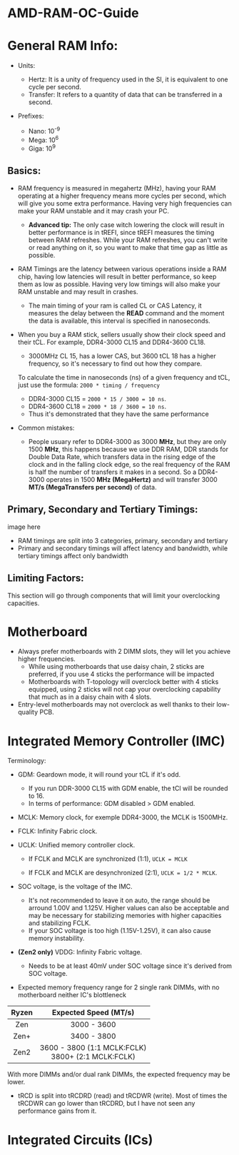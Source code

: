 # AMD-RAM-OC-Guide
# General RAM Info:

* Units:
  * Hertz: It is a unity of frequency used in the SI, it is equivalent to one cycle per second.
  * Transfer: It refers to a quantity of data that can be transferred in a second. 

* Prefixes:
  * Nano: 10<sup>-9</sup>
  * Mega: 10<sup>6</sup>
  * Giga: 10<sup>9</sup>
  

## Basics:
* RAM frequency is measured in megahertz (MHz), having your RAM operating at a higher frequency means more cycles per second, which will give you some extra performance. Having very high frequencies can make your RAM unstable and it may crash your PC.
  * **Advanced tip:** The only case witch lowering the clock will result in better performance is in tREFI, since tREFI measures the timing between RAM refreshes. While your RAM refreshes, you can't write or read anything on it, so you want to make that time gap as little as possible.

* RAM Timings are the latency between various operations inside a RAM chip, having low latencies will result in better performance, so keep them as low as possible. Having very low timings will also make your RAM unstable and may result in crashes. 
  * The main timing of your ram is called CL or CAS Latency, it measures the delay between the **READ** command and the moment the data is available, this interval is specified in nanoseconds.
  
* When you buy a RAM stick, sellers usually show their clock speed and their tCL. For example, DDR4-3000 CL15 and DDR4-3600 CL18.

  * 3000MHz CL 15, has a lower CAS, but 3600 tCL 18 has a higher frequency, so it's necessary to find out how they compare.
  
  To calculate the time in nanoseconds (ns) of a given frequency and tCL, just use the formula: `2000 * timing / frequency`
  * DDR4-3000 CL15 = `2000 * 15 / 3000 = 10 ns`.
  * DDR4-3600 CL18 = `2000 * 18 / 3600 = 10 ns`.
  * Thus it's demonstrated that they have the same performance 

* Common mistakes:

  * People usuary refer to DDR4-3000 as 3000 **MHz**, but they are only 1500 **MHz**, this happens because we use DDR RAM, DDR stands for Double Data Rate, which transfers data in the rising edge of the clock and in the falling clock edge, so the real frequency of the RAM is half the number of transfers it makes in a second. So a DDR4-3000 operates in 1500 **MHz (MegaHertz)** and will transfer 3000 **MT/s (MegaTransfers per second)** of data.
  
## Primary, Secondary and Tertiary Timings:
    
image here
    
* RAM timings are split into 3 categories, primary, secondary and tertiary
* Primary and secondary timings will affect latency and bandwidth, while tertiary timings affect only bandwidth
  
## Limiting Factors:  
  This section will go through components that will limit your overclocking capacities. 
 # Motherboard
  * Always prefer motherboards with 2 DIMM slots, they will let you achieve higher frequencies.
    * While using motherboards that use daisy chain, 2 sticks are preferred, if you use 4 sticks the performance will be impacted
    * Motherboards with T-topology will overclock better with 4 sticks equipped, using 2 sticks will not cap your overclocking capability that much as in a daisy chain with 4 slots. 
   * Entry-level motherboards may not overclock as well thanks to their low-quality PCB.  
 
 # Integrated Memory Controller (IMC)
   Terminology:
   
  * GDM: Geardown mode, it will round your tCL if it's odd.
    * If you run DDR-3000 CL15 with GDM enable, the tCl will be rounded to 16.
    * In terms of performance: GDM disabled > GDM enabled.
   
  * MCLK: Memory clock, for exemple DDR4-3000, the MCLK is 1500MHz.

  * FCLK: Infinity Fabric clock.

  * UCLK: Unified memory controller clock. 

    * If FCLK and MCLK are synchronized (1:1), `UCLK = MCLK`

    * If FCLK and MCLK are desynchronized (2:1), `UCLK = 1/2 * MCLK`.   
 
 * SOC voltage, is the voltage of the IMC. 
    * It's not recommended to leave it on auto, the range should be arround 1.00V and 1.125V. Higher values can also be acceptable and may be necessary for stabilizing memories with higher capacities and stabilizing FCLK. 
    * If your SOC voltage is too high (1.15V-1.25V), it can also cause memory instability.  
 * **(Zen2 only)** VDDG: Infinity Fabric voltage.
   * Needs to be at least 40mV under SOC voltage since it's derived from SOC voltage.  
  
 * Expected memory frequency range for 2 single rank DIMMs, with no motherboard neither IC's blottleneck
 
 
  | Ryzen | Expected Speed (MT/s) |
  | :---: | :----------------------: |
  | Zen | 3000 - 3600 |
  | Zen+ | 3400 - 3800 |
  | Zen2 | 3600 - 3800 (1:1 MCLK:FCLK) <br/> 3800+ (2:1 MCLK:FCLK) |
  
  With more DIMMs and/or dual rank DIMMs, the expected frequency may be lower.
  
  * tRCD is split into tRCDRD (read) and tRCDWR (write). Most of times the tRCDWR can go lower than tRCDRD, but I have not seen any performance gains from it.

 
 # Integrated Circuits (ICs)
 
  
